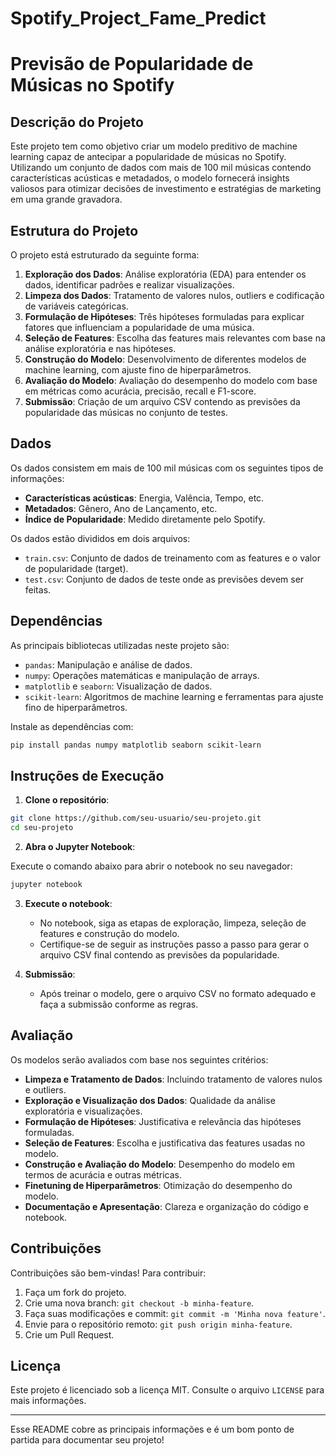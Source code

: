 # Spotify_Project_Fame_Predict


# Previsão de Popularidade de Músicas no Spotify

## Descrição do Projeto
Este projeto tem como objetivo criar um modelo preditivo de machine learning capaz de antecipar a popularidade de músicas no Spotify. Utilizando um conjunto de dados com mais de 100 mil músicas contendo características acústicas e metadados, o modelo fornecerá insights valiosos para otimizar decisões de investimento e estratégias de marketing em uma grande gravadora.

## Estrutura do Projeto

O projeto está estruturado da seguinte forma:

1. **Exploração dos Dados**: Análise exploratória (EDA) para entender os dados, identificar padrões e realizar visualizações.
2. **Limpeza dos Dados**: Tratamento de valores nulos, outliers e codificação de variáveis categóricas.
3. **Formulação de Hipóteses**: Três hipóteses formuladas para explicar fatores que influenciam a popularidade de uma música.
4. **Seleção de Features**: Escolha das features mais relevantes com base na análise exploratória e nas hipóteses.
5. **Construção do Modelo**: Desenvolvimento de diferentes modelos de machine learning, com ajuste fino de hiperparâmetros.
6. **Avaliação do Modelo**: Avaliação do desempenho do modelo com base em métricas como acurácia, precisão, recall e F1-score.
7. **Submissão**: Criação de um arquivo CSV contendo as previsões da popularidade das músicas no conjunto de testes.

## Dados

Os dados consistem em mais de 100 mil músicas com os seguintes tipos de informações:

- **Características acústicas**: Energia, Valência, Tempo, etc.
- **Metadados**: Gênero, Ano de Lançamento, etc.
- **Índice de Popularidade**: Medido diretamente pelo Spotify.

Os dados estão divididos em dois arquivos:
- `train.csv`: Conjunto de dados de treinamento com as features e o valor de popularidade (target).
- `test.csv`: Conjunto de dados de teste onde as previsões devem ser feitas.

## Dependências

As principais bibliotecas utilizadas neste projeto são:

- `pandas`: Manipulação e análise de dados.
- `numpy`: Operações matemáticas e manipulação de arrays.
- `matplotlib` e `seaborn`: Visualização de dados.
- `scikit-learn`: Algoritmos de machine learning e ferramentas para ajuste fino de hiperparâmetros.

Instale as dependências com:

```bash
pip install pandas numpy matplotlib seaborn scikit-learn
```

## Instruções de Execução

1. **Clone o repositório**:

```bash
git clone https://github.com/seu-usuario/seu-projeto.git
cd seu-projeto
```

2. **Abra o Jupyter Notebook**:

Execute o comando abaixo para abrir o notebook no seu navegador:

```bash
jupyter notebook
```

3. **Execute o notebook**: 
   - No notebook, siga as etapas de exploração, limpeza, seleção de features e construção do modelo.
   - Certifique-se de seguir as instruções passo a passo para gerar o arquivo CSV final contendo as previsões da popularidade.

4. **Submissão**:
   - Após treinar o modelo, gere o arquivo CSV no formato adequado e faça a submissão conforme as regras.

## Avaliação

Os modelos serão avaliados com base nos seguintes critérios:

- **Limpeza e Tratamento de Dados**: Incluindo tratamento de valores nulos e outliers.
- **Exploração e Visualização dos Dados**: Qualidade da análise exploratória e visualizações.
- **Formulação de Hipóteses**: Justificativa e relevância das hipóteses formuladas.
- **Seleção de Features**: Escolha e justificativa das features usadas no modelo.
- **Construção e Avaliação do Modelo**: Desempenho do modelo em termos de acurácia e outras métricas.
- **Finetuning de Hiperparâmetros**: Otimização do desempenho do modelo.
- **Documentação e Apresentação**: Clareza e organização do código e notebook.

## Contribuições

Contribuições são bem-vindas! Para contribuir:

1. Faça um fork do projeto.
2. Crie uma nova branch: `git checkout -b minha-feature`.
3. Faça suas modificações e commit: `git commit -m 'Minha nova feature'`.
4. Envie para o repositório remoto: `git push origin minha-feature`.
5. Crie um Pull Request.

## Licença

Este projeto é licenciado sob a licença MIT. Consulte o arquivo `LICENSE` para mais informações.

---

Esse README cobre as principais informações e é um bom ponto de partida para documentar seu projeto!